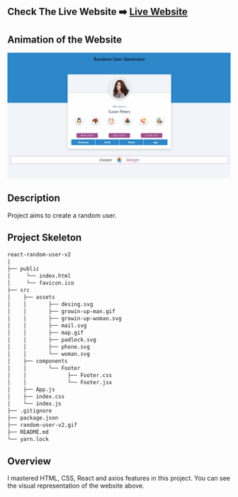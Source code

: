 ## Check The Live Website ➡️ [Live Website](https://osmankoyuncuu.github.io/react-random-user-v2/)

## Animation of the Website

![image](./random-user-v2.gif)

## Description

Project aims to create a random user.

## Project Skeleton

    react-random-user-v2
    |
    ├── public
    │     └── index.html
    │     └── favicon.ico
    ├── src
    │    ├── assets
    │    │       ├── desing.svg
    │    │       ├── growin-up-man.gif
    │    │       ├── growin-up-woman.svg
    │    │       ├── mail.svg
    │    │       ├── map.gif
    │    │       ├── padlock.svg
    │    │       ├── phone.svg
    │    │       └── woman.svg
    │    ├── components
    │    │       └── Footer
    │    │             ├── Footer.css
    │    │             └── Footer.jsx
    │    ├── App.js
    │    ├── index.css
    │    └── index.js
    ├── .gitignore
    ├── package.json
    ├── random-user-v2.gif
    ├── README.md
    └── yarn.lock

## Overview

I mastered HTML, CSS, React and axios features in this project. You can see the visual representation of the website above.
